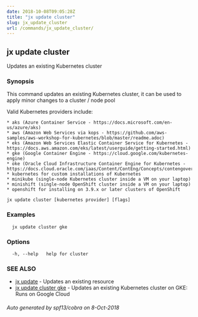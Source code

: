 ```yaml
---
date: 2018-10-08T09:05:28Z
title: "jx update cluster"
slug: jx_update_cluster
url: /commands/jx_update_cluster/
---
```

## jx update cluster

Updates an existing Kubernetes cluster

### Synopsis

This command updates an existing Kubernetes cluster, it can be used to apply minor changes to a cluster / node pool 

Valid Kubernetes providers include:

    * aks (Azure Container Service - https://docs.microsoft.com/en-us/azure/aks)
    * aws (Amazon Web Services via kops - https://github.com/aws-samples/aws-workshop-for-kubernetes/blob/master/readme.adoc)
    * eks (Amazon Web Services Elastic Container Service for Kubernetes - https://docs.aws.amazon.com/eks/latest/userguide/getting-started.html)
    * gke (Google Container Engine - https://cloud.google.com/kubernetes-engine)
    * oke (Oracle Cloud Infrastructure Container Engine for Kubernetes - https://docs.cloud.oracle.com/iaas/Content/ContEng/Concepts/contengoverview.htm)
    * kubernetes for custom installations of Kubernetes
    * minikube (single-node Kubernetes cluster inside a VM on your laptop)
	* minishift (single-node OpenShift cluster inside a VM on your laptop)
	* openshift for installing on 3.9.x or later clusters of OpenShift


```
jx update cluster [kubernetes provider] [flags]
```

### Examples

```
  jx update cluster gke
```

### Options

```
  -h, --help   help for cluster
```

### SEE ALSO

* [jx update](/commands/jx_update/)	 - Updates an existing resource
* [jx update cluster gke](/commands/jx_update_cluster_gke/)	 - Updates an existing Kubernetes cluster on GKE: Runs on Google Cloud

###### Auto generated by spf13/cobra on 8-Oct-2018
